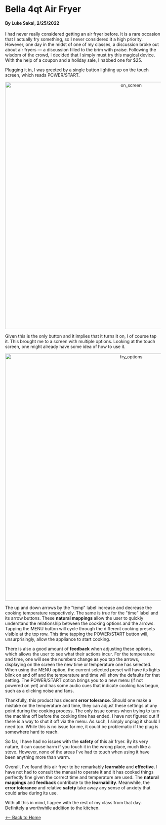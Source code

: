 # Bella 4qt Air Fryer
#### By Luke Sakal, 2/25/2022

I had never really considered getting an air fryer before. It is a rare occasion that I actually fry something, so I never considered it a high priority. However, one day in the midst of one of my classes, a discussion broke out about air fryers — a discussion filled to the brim with praise. Following the wisdom of the crowd, I decided that I simply must try this magical device. With the help of a coupon and a holiday sale, I nabbed one for $25.

Plugging it in, I was greeted by a single button lighting up on the touch screen, which reads POWER/START.

<p align='center'>
  <img src="https://user-images.githubusercontent.com/83680711/155818137-a031eee2-da92-4856-aeec-afff75d910ea.png" alt="on_screen" width="800"/>
</p>

Given this is the only button and it implies that it turns it on, I of course tap it. This brought me to a screen with multiple options.
Looking at the touch screen, one might already have some idea of how to use it.

<p align='center'>
  <img src="https://user-images.githubusercontent.com/83680711/155818803-11017d3d-3a9a-41ae-a69a-5dad59e41391.png" alt="fry_options" width="800"/> 
</p>

The up and down arrows by the "temp" label increase and decrease the cooking temperature respectively. The same is true for the "time" label and its arrow buttons. These __natural mappings__ allow the user to quickly understand the relationship between the cooking options and the arrows. Tapping the MENU button will cycle through the different cooking presets visible at the top row. This time tapping the POWER/START button will, unsurprisingly, allow the appliance to start cooking.

There is also a good amount of __feedback__ when adjusting these options, which allows the user to see what their actions incur. For the temperature and time, one will see the numbers change as you tap the arrows, displaying on the screen the new time or temperature one has selected. When using the MENU option, the current selected preset will have its lights blink on and off and the temperature and time will show the defaults for that setting. The POWER/START option brings you to a new menu (if not powered on yet) and has some audio cues that indicate cooking has begun, such as a clicking noise and fans.

Thankfully, this product has decent __error tolerance__. Should one make a mistake on the temperature and time, they can adjust these settings at any point during the cooking process. The only issue comes when trying to turn the machine off before the cooking time has ended. I have not figured out if there is a way to shut it off via the menu. As such, I simply unplug it should I need too. While this is no issue for me, it could be problematic if the plug is somewhere hard to reach.

So far, I have had no issues with the __safety__ of this air fryer. By its very nature, it can cause harm if you touch it in the wrong place, much like a stove. However, none of the areas I've had to touch when using it have been anything more than warm.

Overall, I've found this air fryer to be remarkably __learnable__ and __effective__. I have not had to consult the manual to operate it and it has cooked things perfectly fine given the correct time and temperature are used. The __natural mappings__ and __feedback__ contribute to the __learnability__. Meanwhile, the __error tolerance__ and relative __safety__ take away any sense of anxiety that could arise during its use. 

With all this in mind, I agree with the rest of my class from that day. Definitely a worthwhile addition to the kitchen.

[<-- Back to Home](https://usabilityengineering.github.io/ux-portfolio-lesakal/)
